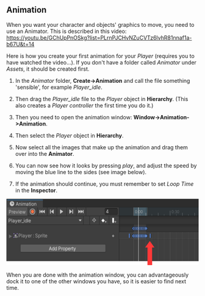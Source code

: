 ## Animation

When you want your character and objects' graphics to move, you need
to use an Animator. This is described in this video:
<https://youtu.be/GChUpPnOSkg?list=PLrnPJCHvNZuCVTz6lvhR81nnaf1a-b67U&t=14>

Here is how you create your first animation for your *Player* (requires
you to have watched the video...). If you don't have a folder called *Animator*
under *Assets*, it should be created first.

1.  In the *Animator* folder, **Create->Animation** and call the file something
    'sensible', for example *Player_idle*.

2.  Then drag the *Player_idle* file to the *Player* object in
    **Hierarchy**. (This also creates a *Player controller* the first
    time you do it.)

3.  Then you need to open the animation window:
    **Window->Animation->Animation**.

4.  Then select the *Player* object in **Hierarchy**.

5.  Now select all the images that make up the animation and drag them over into
    the **Animator**.

6.  You can now see how it looks by pressing *play*, and adjust
    the speed by moving the blue line to the sides (see image
    below).

7.  If the animation should continue, you must remember to set *Loop Time* in
    the **Inspector**.

<img src="../media/image39.png"
style="width:5.88542in;height:1.81319in" />

When you are done with the animation window, you can advantageously dock it
to one of the other windows you have, so it is easier to find next
time.